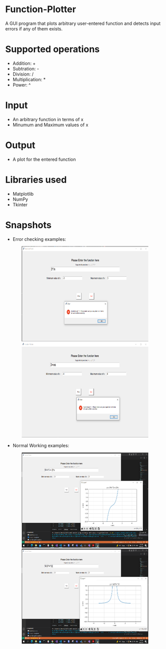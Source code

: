 # Function-Plotter
A GUI program that plots arbitrary user-entered function and detects input errors if any of them exists.

# Supported operations
* Addition: +
* Subtration: -
* Division: /
* Multiplication: *
* Power: ^

# Input
* An arbitrary function in terms of x
* Minumum and Maximum values of x

# Output
* A plot for the entered function

# Libraries used
* Matplotlib
* NumPy
* Tkinter

# Snapshots
* Error checking examples:
<p align="center">
  <img src="error_exp1.PNG" alt="Error check example 1" width="400" height="300" />
  <img src="error_exp2.PNG" alt="Error check example 2" width="400" height="300" />
</p>

* Normal Working examples:
<p align="center">
  <img src="working_exp1.PNG" alt="Working example 1" width="400" height="300" />
  <img src="working_exp2.PNG" alt="Working example 2" width="400" height="300" />
</p>


